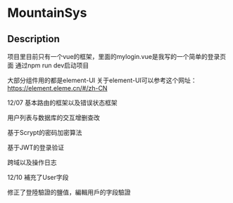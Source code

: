 # MountainSys



## Description
项目里目前只有一个vue的框架，里面的mylogin.vue是我写的一个简单的登录页面
通过npm run dev启动项目

大部分组件用的都是element-UI
关于element-UI可以参考这个网址：https://element.eleme.cn/#/zh-CN

12/07 
基本路由的框架以及错误状态框架

用户列表与数据库的交互增删查改

基于Scrypt的密码加密算法

基于JWT的登录验证

跨域以及操作日志


12/10 
補充了User字段

修正了登陸驗證的鹽值，編輯用戶的字段驗證